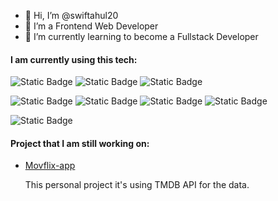 - 👋 Hi, I’m @swiftahul20
- 👀 I’m a Frontend Web Developer
- 🌱 I’m currently learning to become a Fullstack Developer

#### I am currently using this tech:

![Static Badge](https://img.shields.io/badge/React-_?style=flat-square&logo=react&logoColor=black&color=%2361DAFB)
![Static Badge](https://img.shields.io/badge/Tailwind-_?style=flat-square&logo=tailwindcss&logoColor=%2361DAFB&color=%2306B6D4)
![Static Badge](https://img.shields.io/badge/Visual%20Studio%20Code-_?style=flat-square&logo=visualstudiocode&logoColor=%2361DAFB&color=%23007ACC)

![Static Badge](https://img.shields.io/badge/NodeJS-_?style=flat-square&logo=nodedotjs&logoColor=black)
![Static Badge](https://img.shields.io/badge/MongoDB-_?style=flat-square&logo=mongodb&logoColor=white&color=%2347A248)
![Static Badge](https://img.shields.io/badge/Express-_?style=flat-square&logo=express&color=%23000000)
![Static Badge](https://img.shields.io/badge/GitHub-_?style=flat-square&logo=github&color=%23181717)

![Static Badge](https://img.shields.io/badge/Figma-_?style=flat-square&logo=figma&logoColor=white&color=figma)

#### Project that I am still working on:

- [Movflix-app]()

   This personal project it's using TMDB API for the data.

  














<!---
swiftahul20/swiftahul20 is a ✨ special ✨ repository because its `README.md` (this file) appears on your GitHub profile.
You can click the Preview link to take a look at your changes.
--->
